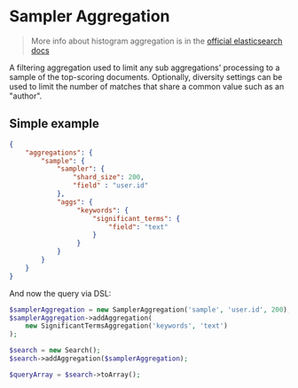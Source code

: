 # Sampler Aggregation

> More info about histogram aggregation is in the [official elasticsearch docs][1]

A filtering aggregation used to limit any sub aggregations' processing to a sample of the top-scoring documents. Optionally,
diversity settings can be used to limit the number of matches that share a common value such as an "author".

## Simple example

```JSON
{
    "aggregations": {
        "sample": {
            "sampler": {
                "shard_size": 200,
                "field" : "user.id"
            },
            "aggs": {
                 "keywords": {
                     "significant_terms": {
                         "field": "text"
                     }
                 }
            }
        }
    }
}
```

And now the query via DSL:

```php
$samplerAggregation = new SamplerAggregation('sample', 'user.id', 200);
$samplerAggregation->addAggregation(
    new SignificantTermsAggregation('keywords', 'text')
);

$search = new Search();
$search->addAggregation($samplerAggregation);

$queryArray = $search->toArray();
```

[1]: https://www.elastic.co/guide/en/elasticsearch/reference/current/search-aggregations-bucket-sampler-aggregation.html
